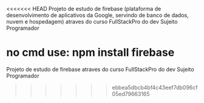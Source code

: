 <<<<<<< HEAD
Projeto de estudo de firebase (plataforma de desenvolvimento de aplicativos da Google, servindo de banco de dados, nuvem e hospedagem) atraves do curso FullStackPro do dev Sujeito Programador

no cmd use: npm install firebase
=======
Projeto de estudo de firebase atraves do curso FullStackPro do dev Sujeito Programador
>>>>>>> ebbea5dbcb4bf4c43eef7db096cf05ed79663165
